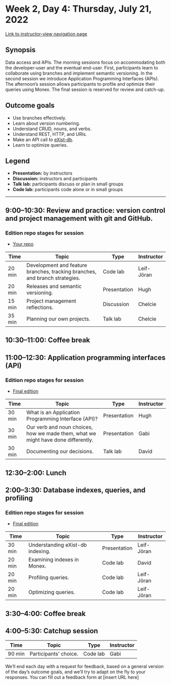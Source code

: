 # Week 2, Day 4: Thursday, July 21, 2022
[Link to instructor-view navigation page](../daily_instructor_view.md)

## Synopsis

Data access and APIs. The morning sessions focus on accommodating both the
                developer-user and the eventual end-user. First, participants learn to collaborate
                using branches and implement semantic versioning. In the second session we introduce
                Application Programming Interfaces (APIs). The afternoon’s session allows
                participants to profile and optimize their queries using Monex. The final session is
                reserved for review and catch-up.

## Outcome goals
* Use branches effectively.
* Learn about version numbering.
* Understand CRUD, nouns, and verbs.
* Understand REST, HTTP, and URIs.
* Make an API call to [eXist-db](https://exist-db.org/exist/apps/doc/devguide_rest).
* Learn to optimize queries.

## Legend

* **Presentation:** by instructors
* **Discussion:** instructors and participants
* **Talk lab:** participants discuss or plan in small groups
* **Code lab:** participants code alone or in small groups

* * *
## 9:00–10:30: Review and practice: version control and project management with git and GitHub.

### Edition repo stages for session

* [Your repo](https://example.com)

Time | Topic | Type | Instructor
---- | ---- | ---- | ---- 
20 min | Development and feature branches, tracking branches, and branch strategies. | Code lab|Leif-Jöran
20 min | Releases and semantic versioning. | Presentation|Hugh
15 min | Project management reflections. | Discussion|Chelcie
35 min | Planning our own projects. | Talk lab|Chelcie

## 10:30–11:00: Coffee break

## 11:00–12:30: Application programming interfaces (API)

### Edition repo stages for session

* [Final edition](https://github.com/Pittsburgh-NEH-Institute/pr-app)

Time | Topic | Type | Instructor
---- | ---- | ---- | ---- 
30 min | What is an Application Programming Interface (API)? | Presentation|Hugh
30 min | Our verb and noun choices, how we made them, what we might have done differently. | Presentation|Gabi
30 min | Documenting our decisions. | Talk lab|David

## 12:30–2:00: Lunch

## 2:00–3:30: Database indexes, queries, and profiling

### Edition repo stages for session

* [Final edition](https://github.com/Pittsburgh-NEH-Institute/pr-app)

Time | Topic | Type | Instructor
---- | ---- | ---- | ---- 
30 min | Understanding eXist-db indexing. | Presentation|Leif-Jöran
20 min | Examining indexes in Monex. | Code lab|David
20 min | Profiling queries. | Code lab|Leif-Jöran
20 min | Optimizing queries. | Code lab|Leif-Jöran

## 3:30–4:00: Coffee break

## 4:00–5:30: Catchup session

Time | Topic | Type | Instructor
---- | ---- | ---- | ---- 
90 min | Participants’ choice. | Code lab|Gabi

We’ll end each day with a request for feedback, based on a general version of the day’s outcome goals, and we’ll try to adapt on the fly to your responses. You can fill out a feedback form at [insert URL here]